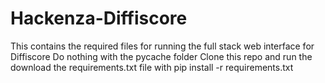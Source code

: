 # Hackenza-Diffiscore
This contains the required files for running the full stack web interface for Diffiscore
Do nothing with the pycache folder
Clone this repo and run the download the requirements.txt file with pip install -r requirements.txt <br>

